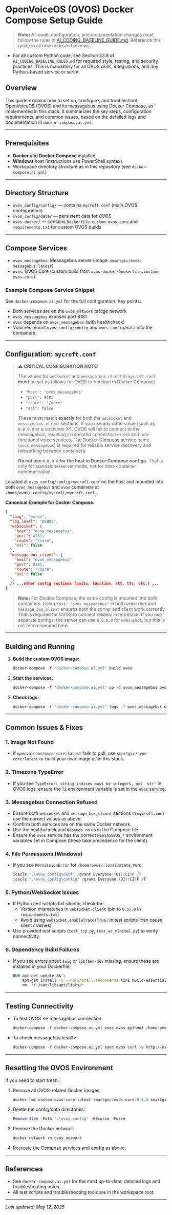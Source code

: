 # OpenVoiceOS (OVOS) Docker Compose Setup Guide

> **Note:** All code, configuration, and documentation changes must follow the rules in [AI_CODING_BASELINE_GUIDE.md](./AI_CODING_BASELINE_GUIDE.md). Reference this guide in all new code and reviews.

- For all custom Python code, see Section 23.8 of `AI_CODING_BASELINE_RULES.md` for required style, testing, and security practices. This is mandatory for all OVOS skills, integrations, and any Python-based service or script.

## Overview
This guide explains how to set up, configure, and troubleshoot OpenVoiceOS (OVOS) and its messagebus using Docker Compose, as implemented in this stack. It summarizes the key steps, configuration requirements, and common issues, based on the detailed logs and documentation in `docker-compose.ai.yml`.

---

## Prerequisites
- **Docker** and **Docker Compose** installed
- **Windows** host (instructions use PowerShell syntax)
- Workspace directory structure as in this repository (see `docker-compose.ai.yml`)

---

## Directory Structure
- `ovos_config/config/` — contains `mycroft.conf` (main OVOS configuration)
- `ovos_config/data/` — persistent data for OVOS
- `ovos-docker/` — contains `Dockerfile.custom-ovos-core` and `requirements.txt` for custom OVOS builds

---

## Compose Services
- `ovos_messagebus`: Messagebus server (image: `smartgic/ovos-messagebus:latest`)
- `ovos`: OVOS Core (custom build from `ovos-docker/Dockerfile.custom-ovos-core`)

### Example Compose Service Snippet
See `docker-compose.ai.yml` for the full configuration. Key points:
- Both services are on the `ovos_network` bridge network
- `ovos_messagebus` exposes port 8181
- `ovos` depends on `ovos_messagebus` (with healthcheck)
- Volumes mount `ovos_config/config` and `ovos_config/data` into the containers

---

## Configuration: `mycroft.conf`

> **⚠️ CRITICAL CONFIGURATION NOTE:**
> 
> The values for `websocket` and `message_bus_client` in `mycroft.conf` **must** be set as follows for OVOS to function in Docker Compose:
> 
> - `"host": "ovos_messagebus"`
> - `"port": 8181`
> - `"route": "/core"`
> - `"ssl": false`
> 
> These must match **exactly** for both the `websocket` and `message_bus_client` sections. If you use any other value (such as `0.0.0.0` or a container IP), OVOS will fail to connect to the messagebus, resulting in repeated connection errors and non-functional voice services. The Docker Compose service name (`ovos_messagebus`) is required for reliable service discovery and networking between containers.
> 
> **Do not use `0.0.0.0` for the host in Docker Compose configs.** That is only for standalone/server mode, not for inter-container communication.

Located at `ovos_config/config/mycroft.conf` on the host and mounted into both `ovos_messagebus` and `ovos` containers at `/home/ovos/.config/mycroft/mycroft.conf`.

**Canonical Example for Docker Compose:**
```json
{
  "lang": "en-us",
  "log_level": "DEBUG",
  "websocket": {
    "host": "ovos_messagebus",
    "port": 8181,
    "route": "/core",
    "ssl": false
  },
  "message_bus_client": {
    "host": "ovos_messagebus",
    "port": 8181,
    "route": "/core",
    "ssl": false
  },
  // ...other config sections (units, location, stt, tts, etc.) ...
}
```
> **Note:** For Docker Compose, the same config is mounted into both containers. Using `host: "ovos_messagebus"` in both `websocket` and `message_bus_client` ensures both the server and client work correctly. This is required for OVOS to connect reliably in this stack. If you use separate configs, the server can use `0.0.0.0` for `websocket`, but this is not recommended here.

---

## Building and Running
1. **Build the custom OVOS image:**
   ```powershell
   docker-compose -f "docker-compose.ai.yml" build ovos
   ```
2. **Start the services:**
   ```powershell
   docker-compose -f "docker-compose.ai.yml" up -d ovos_messagebus ovos
   ```
3. **Check logs:**
   ```powershell
   docker-compose -f "docker-compose.ai.yml" logs -f ovos_messagebus ovos
   ```

---

## Common Issues & Fixes

### 1. Image Not Found
- If `openvoiceos/ovos-core:latest` fails to pull, use `smartgic/ovos-core:latest` or build your own image as in this stack.

### 2. Timezone TypeError
- If you see `TypeError: string indices must be integers, not 'str'` in OVOS logs, ensure the `TZ` environment variable is set in the `ovos` service.

### 3. Messagebus Connection Refused
- Ensure both `websocket` and `message_bus_client` sections in `mycroft.conf` use the correct values as above.
- Confirm both services are on the same Docker network.
- Use the healthcheck and `depends_on` as in the Compose file.
- Ensure the `ovos` service has the correct `MESSAGEBUS_*` environment variables set in Compose (these take precedence for the client).

### 4. File Permissions (Windows)
- If you see `PermissionError` for `/home/ovos/.local/state`, run:
   ```powershell
   icacls ".\ovos_config\data" /grant Everyone:(OI)(CI)F /T
   icacls ".\ovos_config\config" /grant Everyone:(OI)(CI)F /T
   ```

### 5. Python/WebSocket Issues
- If Python test scripts fail silently, check for:
  - Version mismatches in `websocket-client` (pin to `0.57.0` in `requirements.txt`)
  - Avoid using `websocket.enableTrace(True)` in test scripts (can cause silent crashes)
- Use provided test scripts (`test_tcp.py`, `test_ws_minimal.py`) to verify connectivity.

### 6. Dependency Build Failures
- If you see errors about `swig` or `libfann-dev` missing, ensure these are installed in your Dockerfile:
   ```Dockerfile
   RUN apt-get update && \
       apt-get install -y --no-install-recommends tini build-essential libglib2.0-0 libsm6 libxext6 libxrender-dev swig libfann-dev && \
       rm -rf /var/lib/apt/lists/*
   ```

---

## Testing Connectivity
- To test OVOS <-> messagebus connection:
   ```powershell
   docker-compose -f docker-compose.ai.yml exec ovos python3 /home/ovos/ovos_test_connection.py
   ```
- To check messagebus health:
   ```powershell
   docker-compose -f docker-compose.ai.yml exec ovos curl -v http://ovos_messagebus:8181/core
   ```

---

## Resetting the OVOS Environment
If you need to start fresh:
1. Remove all OVOS-related Docker images:
   ```powershell
   docker rmi custom-ovos-core:latest smartgic/ovos-core:0.1.0 smartgic/ovos-core:latest smartgic/ovos-messagebus:latest
   ```
2. Delete the config/data directories:
   ```powershell
   Remove-Item -Path ".\ovos_config" -Recurse -Force
   ```
3. Remove the Docker network:
   ```powershell
   docker network rm ovos_network
   ```
4. Recreate the Compose services and config as above.

---

## References
- See `docker-compose.ai.yml` for the most up-to-date, detailed logs and troubleshooting notes.
- All test scripts and troubleshooting tools are in the workspace root.

---

*Last updated: May 12, 2025*